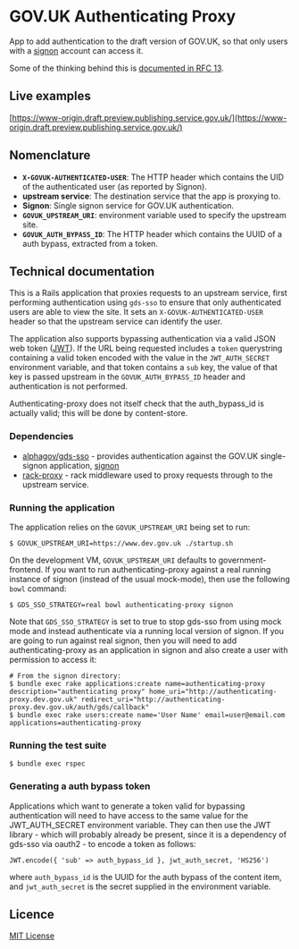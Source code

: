 # GOV.UK Authenticating Proxy

App to add authentication to the draft version of GOV.UK, so that only users with a [signon][] account can access it.

Some of the thinking behind this is [documented in RFC 13][rfc].

[rfc]: https://github.com/alphagov/govuk-rfcs/blob/master/rfc-013-thoughts-on-access-limiting-in-draft.md

## Live examples

[https://www-origin.draft.preview.publishing.service.gov.uk/](https://www-origin.draft.preview.publishing.service.gov.uk/)

## Nomenclature

- **`X-GOVUK-AUTHENTICATED-USER`**: The HTTP header which contains the UID of
  the authenticated user (as reported by Signon).
- **upstream service**: The destination service that the app is proxying to.
- **Signon**: Single signon service for GOV.UK authentication.
- **`GOVUK_UPSTREAM_URI`**: environment variable used to specify the upstream
  site.
- **`GOVUK_AUTH_BYPASS_ID`**: The HTTP header which contains the UUID of a auth
  bypass, extracted from a token.

## Technical documentation

This is a Rails application that proxies requests to an upstream service, first
performing authentication using `gds-sso` to ensure that only authenticated
users are able to view the site. It sets an `X-GOVUK-AUTHENTICATED-USER` header
so that the upstream service can identify the user.

The application also supports bypassing authentication via a valid JSON web token ([JWT]).
If the URL being requested includes a `token` querystring containing a valid
token encoded with the value in the `JWT_AUTH_SECRET` environment variable, and
that token contains a `sub` key, the value of that key is passed upstream in
the `GOVUK_AUTH_BYPASS_ID` header and authentication is not performed.

Authenticating-proxy does not itself check that the auth_bypass_id is actually
valid; this will be done by content-store.

[JWT]: https://jwt.io/

### Dependencies

- [alphagov/gds-sso](http://github.com/alphagov/gds-sso) - provides
  authentication against the GOV.UK single-signon application,
  [signon][]
- [rack-proxy](https://github.com/ncr/rack-proxy) - rack middleware used to
  proxy requests through to the upstream service.

### Running the application

The application relies on the `GOVUK_UPSTREAM_URI` being set to run:

```
$ GOVUK_UPSTREAM_URI=https://www.dev.gov.uk ./startup.sh
```

On the development VM, `GOVUK_UPSTREAM_URI` defaults to government-frontend. If
you want to run authenticating-proxy against a real running instance of signon
(instead of the usual mock-mode), then use the following `bowl` command:

```
$ GDS_SSO_STRATEGY=real bowl authenticating-proxy signon
```

Note that `GDS_SSO_STRATEGY` is set to true to stop gds-sso from using mock mode
and instead authenticate via a running local version of signon. If you are going
to run against real signon, then you will need to add authenticating-proxy as an
application in signon and also create a user with permission to access it:

```
# From the signon directory:
$ bundle exec rake applications:create name=authenticating-proxy description="authenticating proxy" home_uri="http://authenticating-proxy.dev.gov.uk" redirect_uri="http://authenticating-proxy.dev.gov.uk/auth/gds/callback"
$ bundle exec rake users:create name='User Name' email=user@email.com applications=authenticating-proxy
```

### Running the test suite

```
$ bundle exec rspec
```

### Generating a auth bypass token

Applications which want to generate a token valid for bypassing authentication will
need to have access to the same value for the JWT_AUTH_SECRET environment variable.
They can then use the JWT library - which will probably already be present, since it
is a dependency of gds-sso via oauth2 - to encode a token as follows:

```
JWT.encode({ 'sub' => auth_bypass_id }, jwt_auth_secret, 'HS256')
```

where `auth_bypass_id` is the UUID for the auth bypass of the content item, and
`jwt_auth_secret` is the secret supplied in the environment variable.

## Licence

[MIT License](LICENCE)

[signon]: https://github.com/alphagov/signon
